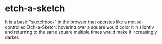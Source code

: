 # etch-a-sketch
It is a basic "sketchbook" in the browser that operates like a mouse-controlled Etch-a-Sketch: hovering over a square would color it in slightly and returning to the same square multiple times would make it increasingly darker.
